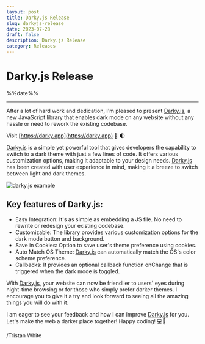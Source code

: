 ```yaml
---
layout: post
title: Darky.js Release
slug: darkyjs-release
date: 2023-07-28
draft: false
description: Darky.js Release
category: Releases
---
```



<style>
img {
    max-width: 100%;
}
</style>

# Darky.js Release

<p class='timestamp'><time datetime='%%date%%'>%%date%%</time></p><hr>

After a lot of hard work and dedication, I'm pleased to present [Darky.js](https://darky.app), a new JavaScript library that enables dark mode on any website without any hassle or need to rework the existing codebase.

Visit [https://darky.app](https://darky.app) 💪 🌓

[Darky.js](https://darky.app) is a simple yet powerful tool that gives developers the capability to switch to a dark theme with just a few lines of code. It offers various customization options, making it adaptable to your design needs. [Darky.js](https://darky.app) has been created with user experience in mind, making it a breeze to switch between light and dark themes.

![darky.js example](https://triss.dev/examples/darky-js-example.gif)

## Key features of Darky.js:

* Easy Integration: It's as simple as embedding a JS file. No need to rewrite or redesign your existing codebase.
* Customizable: The library provides various customization options for the dark mode button and background.
* Save in Cookies: Option to save user's theme preference using cookies.
* Auto Match OS Theme: [Darky.js](https://darky.app) can automatically match the OS's color scheme preference.
* Callbacks: It provides an optional callback function onChange that is triggered when the dark mode is toggled.

With [Darky.js](https://darky.app), your website can now be friendlier to users' eyes during night-time browsing or for those who simply prefer darker themes. I encourage you to give it a try and look forward to seeing all the amazing things you will do with it.

I am eager to see your feedback and how I can improve [Darky.js](https://darky.app) for you. Let's make the web a darker place together! Happy coding! 💻🌙

/Tristan White
